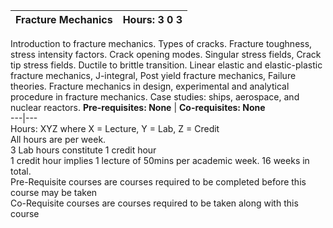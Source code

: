 **Fracture Mechanics** | **Hours: 3 0 3**  
---|---  
Introduction to fracture mechanics. Types of cracks. Fracture toughness, stress intensity factors. Crack opening modes. Singular stress fields, Crack tip stress fields. Ductile to brittle transition. Linear elastic and elastic-plastic fracture mechanics, J-integral, Post yield fracture mechanics, Failure theories. Fracture mechanics in design, experimental and analytical procedure in fracture mechanics. Case studies: ships, aerospace, and nuclear reactors.
**Pre-requisites: None** | **Co-requisites: None**  
---|---  
Hours: XYZ where X = Lecture, Y = Lab, Z = Credit  
All hours are per week.  
3 Lab hours constitute 1 credit hour  
1 credit hour implies 1 lecture of 50mins per academic week. 16 weeks in total.  
Pre-Requisite courses are courses required to be completed before this course may be taken  
Co-Requisite courses are courses required to be taken along with this course
